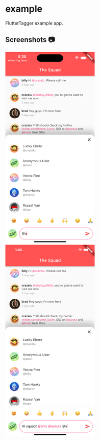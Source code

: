 # example

FlutterTagger example app.

## Screenshots 📷

<img src="https://raw.githubusercontent.com/Crazelu/fluttertagger/main/screenshots/screenshot1.png" width="280" height="600"> <img src="https://raw.githubusercontent.com/Crazelu/fluttertagger/main/screenshots/screenshot2.png" width="280" height="600">